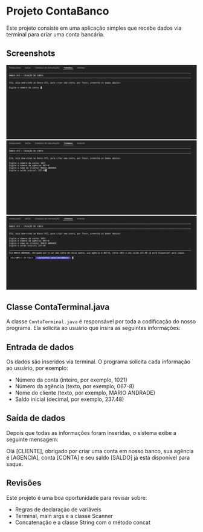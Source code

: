 # Projeto ContaBanco
Este projeto consiste em uma aplicação simples que recebe dados via terminal para criar uma conta bancária.

## Screenshots
<p float="left">
    <img src="screenshots/1.png" width="800" />
    <img src="screenshots/2.png" width="800" /> 
    <img src="screenshots/3.png" width="800" />  
</p>

## Classe ContaTerminal.java
A classe `ContaTerminal.java` é responsável por toda a codificação do nosso programa. Ela solicita ao usuário que insira as seguintes informações:

## Entrada de dados
Os dados são inseridos via terminal. O programa solicita cada informação ao usuário, por exemplo:

- Número da conta (inteiro, por exemplo, 1021)
- Número da agência (texto, por exemplo, 067-8)
- Nome do cliente (texto, por exemplo, MARIO ANDRADE)
- Saldo inicial (decimal, por exemplo, 237.48)

## Saída de dados
Depois que todas as informações foram inseridas, o sistema exibe a seguinte mensagem:

Olá [CLIENTE], obrigado por criar uma conta em nosso banco, sua agência é [AGENCIA], conta [CONTA] e seu saldo [SALDO] já está disponível para saque.

## Revisões
Este projeto é uma boa oportunidade para revisar sobre:

- Regras de declaração de variáveis
- Terminal, main args e a classe Scanner
- Concatenação e a classe String com o método concat